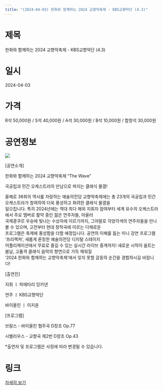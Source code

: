 ```yaml
---
title: "(2024-04-03) 한화와 함께하는 2024 교향악축제 - KBS교향악단 (4.3)"
---
```


# 제목
한화와 함께하는 2024 교향악축제 - KBS교향악단 (4.3)

# 일시
2024-04-03

# 가격
R석 50,000원 / S석 40,000원 / A석 30,000원 / B석 10,000원 / 합창석 30,000원

# 공연정보
![](https://center.sac.or.kr/SAC/File/RentConfirm/editor/792b22fd-2c81-431e-853f-5897df87a593)    
    
[공연소개]  
  
한화와 함께하는 2024 교향악축제 “The Wave”  
  
국공립과 민간 오케스트라의 만남으로 퍼지는 클래식 물결!  
  
올해로 36회의 역사를 자랑하는 예술의전당 교향악축제에는 총 23개의 국공립과 민간 오케스트라가 참여하여 더욱 풍성하고 화려한 클래식 물결을  
일으킵니다. 특히 2024년에는 역대 최다 해외 지휘자 참여부터 세계 유수의 오케스트라에서 주요 멤버로 활약 중인 젊은 연주자들, 아울러  
국제콩쿠르 우승에 빛나는 수상자에 이르기까지, 그야말로 각양각색의 연주자들을 만나볼 수 있으며, 고전부터 현대 창작곡에 이르는 다채로운  
프로그램은 축제에 풍성함을 더할 예정입니다. 공연의 이해를 돕는 미니 강연 프로그램 ‘프리렉쳐’, 새롭게 론칭한 예술의전당 디지털 스테이지  
어플리케이션에서 무료로 즐길 수 있는 실시간 라이브 중계까지! 새로운 시작이 움트는 봄날, 고품격 클래식 음악의 향연으로 가득 채워질  
‘2024 한화와 함께하는 교향악축제’에서 잊지 못할 감동의 순간을 경험하시길 바랍니다!  
  
[출연진]  
  
지휘 ㅣ 피에타리 잉키넨  
  
연주 ㅣ KBS교향악단  
  
바이올린 ㅣ 이지윤  
  
[프로그램]  
  
브람스 \- 바이올린 협주곡 D장조 Op.77  
  
시벨리우스 \- 교향곡 제2번 D장조 Op.43  
  
*출연자 및 프로그램은 사정에 따라 변경될 수 있습니다.   
  


# 링크
[자세히 보기](https://www.sac.or.kr/site/main/show/show_view?SN=60241 "https://www.sac.or.kr/site/main/show/show_view?SN=60241")
